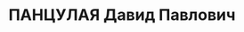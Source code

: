 ---
title: ПАНЦУЛАЯ Давид Павлович
description: "- умер в 1937, с 1917 член РСДРП(б) Послужной список 1929 - 14.11.19311\t\
  \ член Президиума - Бюро ЦК КП(б) Грузии 20.11.19302 - 14.11.19311\t член Секретариата\
  \ ЦК КП(б) Грузии \t арестован 1 Постановление VI-го пленума ЦК КП(б) Грузии 2 Постановление\
  \ III-го объединённого пленума ЦК и ЦКК ВКП(б) 19 - 20.11.1930"
---